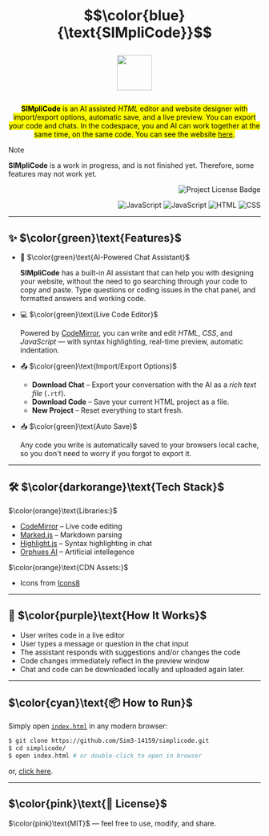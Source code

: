 
<div align="center">
<h1> $$\color{blue}{\text{SIMpliCode}}$$ <br> 
  
  [ <img src="https://sim3-14159.github.io/simplicode/favicon.ico" width="70px"></h1> ](https://sim3-14159.github.io/simplicode)
</div>

<div align="center">
  
<mark>**SIMpliCode** is an AI assisted *HTML* editor and website designer with import/export options, automatic save, and a live preview. You can export your code and chats. In the codespace, you and AI can work together at the same time, on the same code. You can see the website [here](https://Sim3-14159.github.io/simplicode).</mark>

</div>


> [!NOTE]
> **SIMpliCode** is a work in progress, and is not finished yet. Therefore, some features may not work yet.

<p align="right">
  <img src="https://img.shields.io/badge/license-MIT-%233E687A" alt="Project License Badge">
</p>
  
<div align="right">
  
  ![JavaScript](https://img.shields.io/badge/javascript-%23323330.svg?style=for-the-badge&logo=javascript&logoColor=%23F7DF1E)
  ![JavaScript](https://img.shields.io/badge/markdown-%230A4A00.svg?style=for-the-badge&logo=markdown&logoColor=green)
  ![HTML](https://img.shields.io/badge/HTML-%23123456.svg?style=for-the-badge&logo=html&logoColor=%23F7DF1E)
   ![CSS](https://img.shields.io/badge/CSS-%2347133B.svg?style=for-the-badge&logo=css&logoColor=%23ffccdd)
</div>

---

## ✨ $\color{green}\text{Features}$
  
- 🧠 $\color{green}\text{AI-Powered Chat Assistant}$
  
  **SIMpliCode** has a built-in AI assistant that can help you with designing your website, without the need to go searching through your code to copy and paste. Type questions or coding issues in the chat panel, and formatted answers and working code.

- 💻 $\color{green}\text{Live Code Editor}$
  
  Powered by [CodeMirror](https://codemirror.net/), you can write and edit *HTML*, *CSS*, and *JavaScript* — with syntax highlighting, real-time preview, automatic indentation.

- 📤 $\color{green}\text{Import/Export Options}$

  * **Download Chat** – Export your conversation with the AI as a *rich text file* (`.rtf`).
  * **Download Code** – Save your current HTML project as a file.
  * **New Project** – Reset everything to start fresh.

- 📥 $\color{green}\text{Auto Save}$
  
  Any code you write is automatically saved to your browsers local cache, so you don't need to worry if you forgot to export it.

---

## 🛠️ $\color{darkorange}\text{Tech Stack}$

$\color{orange}\text{Libraries:}$

  - [CodeMirror](https://codemirror.net/) – Live code editing
  - [Marked.js](https://marked.js.org/) – Markdown parsing
  - [Highlight.js](https://highlightjs.org/) – Syntax highlighting in chat
  - [Orphues AI](https://orpheus-ai.onrender.com) – Artificial intellegence
  
$\color{orange}\text{CDN Assets:}$ 
  - Icons from [Icons8](https://icons8.com)

---

## 🔧 $\color{purple}\text{How It Works}$
  
* User writes code in a live editor
* User types a message or question in the chat input
* The assistant responds with suggestions and/or changes the code
* Code changes immediately reflect in the preview window
* Chat and code can be downloaded locally and uploaded again later.

---

## $\color{cyan}\text{📦 How to Run}$

Simply open [`index.html`](index.html) in any modern browser:
```bash
$ git clone https://github.com/Sim3-14159/simplicode.git
$ cd simplicode/
$ open index.html # or double-click to open in browser
```
or, [click here](https://Sim3-14159.github.io/simplicode).

---

## $\color{pink}\text{📝 License}$
$\color{pink}\text{MIT}$ — feel free to use, modify, and share.
